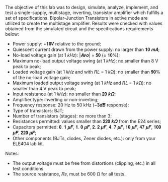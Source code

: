 The objective of this lab was to design, simulate, analyze, implement, and test a single-supply,
multistage, inverting, transistor amplifier which fulfills a set of specifications. Bipolar-Junction Transistors in active mode are utilized to create the multistage amplifier. 
Results were checked with values obtained from the simulated circuit and the specifications requirements below:

- Power supply: +𝟏𝟎𝑽 relative to the ground;
- Quiescent current drawn from the power supply: no larger than 𝟏𝟎 𝒎𝑨;
- No-load voltage gain (at 1 𝑘𝐻𝑧): |𝑨𝒗𝒐| = 𝟓𝟎 (± 𝟏𝟎%);
- Maximum no-load output voltage swing (at 1 𝑘𝐻𝑧): no smaller than 8 V peak to peak;
- Loaded voltage gain (at 1 𝑘𝐻𝑧 and with 𝑅𝐿 = 1 𝑘Ω): no smaller than 𝟗𝟎% of the no-load voltage gain;
- Maximum loaded output voltage swing (at 1 𝑘𝐻𝑧 and 𝑅𝐿 = 1 𝑘Ω): no smaller than 4 V peak to peak;
- Input resistance (at 1 𝑘𝐻𝑧): no smaller than 𝟐𝟎 𝒌𝜴;
- Amplifier type: inverting or non-inverting;
- Frequency response: 20 Hz to 50 kHz (−𝟑𝒅𝑩 response);
- Type of transistors: BJT;
- Number of transistors (stages): no more than 3;
- Resistances permitted: values smaller than 𝟐𝟐𝟎 𝒌𝜴 from the E24 series;
- Capacitors permitted: 𝟎. 𝟏 𝝁𝑭, 𝟏. 𝟎 𝝁𝑭, 𝟐. 𝟐 𝝁𝑭, 𝟒. 𝟕 𝝁𝑭, 𝟏𝟎 𝝁𝑭, 𝟒𝟕 𝝁𝑭, 𝟏𝟎𝟎 𝝁𝑭, 𝟐𝟐𝟎 𝝁𝑭;
- Other components (BJTs, diodes, Zener diodes, etc.): only from your ELE404 lab kit.

Notes:
- The output voltage must be free from distortions (clipping, etc.) in all test conditions.
- The source resistance, 𝑅𝑠, must be 600 Ω for all tests.
